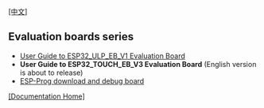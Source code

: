 [[中文]](readme_cn.md) 

## Evaluation boards series

* [User Guide to ESP32_ULP_EB_V1 Evaluation Board](./esp32_ulp_eb_en.md)
* __User Guide to ESP32_TOUCH_EB_V3 Evaluation Board__ (English version is about to release)
* [ESP-Prog download and debug board](./ESP-Prog_guide_en.md)

[[Documentation Home]](../readme_en.md)